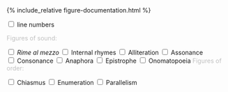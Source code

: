 
<style>

.label {
	color: silver;
}

.nobreak {
	white-space: nowrap;

</style>


<div id="contents-figure-header"></div>

<div id="documentation-figure">
{% include_relative figure-documentation.html %}
</div>

<div class="options">

<span class="nobreak"><input id="check-linenum" onchange="toggleLinenum(event)" type=checkbox>&nbsp;<span title="alt/option-l">line numbers</span></span>

<span class="label">Figures of sound:</span>

<span class="nobreak"><input id="check-syllable" onchange="toggleRM(event)" type=checkbox>&nbsp;<span title=""><i>Rime al mezzo</i></span></span>
<span class="nobreak"><input id="check-syllable" onchange="toggleIR(event)" type=checkbox>&nbsp;<span title="">Internal rhymes</span></span>
<span class="nobreak"><input id="check-syllable" onchange="toggleAL(event)" type=checkbox>&nbsp;<span title="">Alliteration</span></span>
<span class="nobreak"><input id="check-syllable" onchange="toggleAS(event)" type=checkbox>&nbsp;<span title="">Assonance</span></span>
<span class="nobreak"><input id="check-syllable" onchange="toggleCO(event)" type=checkbox>&nbsp;<span title="">Consonance</span></span>
<span class="nobreak"><input id="check-syllable" onchange="toggleAN(event)" type=checkbox>&nbsp;<span title="">Anaphora</span></span>
<span class="nobreak"><input id="check-syllable" onchange="toggleEP(event)" type=checkbox>&nbsp;<span title="">Epistrophe</span></span>
<span class="nobreak"><input id="check-syllable" onchange="toggleON(event)" type=checkbox>&nbsp;<span title="">Onomatopoeia</span></span>
<span class="label">Figures of order:</span>

<span class="nobreak"><input id="check-syllable" onchange="toggleCH(event)" type=checkbox>&nbsp;<span title="">Chiasmus</span></span>
<span class="nobreak"><input id="check-syllable" onchange="toggleEN(event)" type=checkbox>&nbsp;<span title="">Enumeration</span></span>
<span class="nobreak"><input id="check-syllable" onchange="togglePA(event)" type=checkbox>&nbsp;<span title="">Parallelism</span></span>

</div>

<div id="contents-figure"></div>

<div id="status"></div>

<div id="contents-metric"></div>

<center><textarea oninput="updateDisplay(event)" onkeydown="handleTabKeyPressInTextArea(event)" id="editor" style="display:none;"></textarea></center>

<div style='margin-bottom:200px;'></div>



